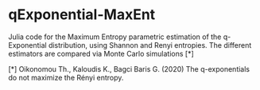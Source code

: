# qExponential-MaxEnt
Julia code for the Maximum Entropy parametric estimation of the q-Exponential distribution, using Shannon and Renyi entropies.
The different estimators are compared via Monte Carlo simulations [*]

[*] Oikonomou Th., Kaloudis K., Bagci Baris G. (2020) The q-exponentials do not maximize the Rényi entropy.
